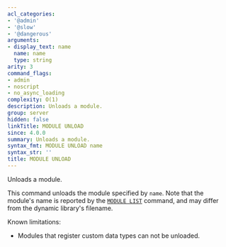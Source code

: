 ```yaml
---
acl_categories:
- '@admin'
- '@slow'
- '@dangerous'
arguments:
- display_text: name
  name: name
  type: string
arity: 3
command_flags:
- admin
- noscript
- no_async_loading
complexity: O(1)
description: Unloads a module.
group: server
hidden: false
linkTitle: MODULE UNLOAD
since: 4.0.0
summary: Unloads a module.
syntax_fmt: MODULE UNLOAD name
syntax_str: ''
title: MODULE UNLOAD
---
```

Unloads a module.

This command unloads the module specified by `name`. Note that the module's name
is reported by the [`MODULE LIST`](/commands/module-list) command, and may differ from the dynamic
library's filename.

Known limitations:

*   Modules that register custom data types can not be unloaded.
